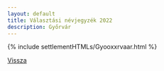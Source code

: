 ```yaml
---
layout: default
title: Választási névjegyzék 2022
description: Győrvár
---
```


{% include settlementHTMLs/Gyooxxrvaar.html %}

[Vissza](../)